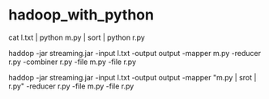 # hadoop_with_python

cat l.txt | python m.py | sort | python r.py

haddop -jar streaming.jar -input l.txt -output output -mapper m.py -reducer r.py -combiner r.py -file m.py -file r.py

haddop -jar streaming.jar -input l.txt -output output -mapper "m.py | srot | r.py" -reducer r.py -file m.py -file r.py
